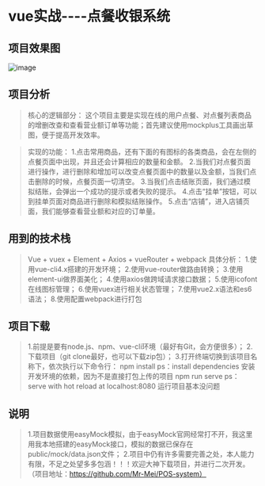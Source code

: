 # vue实战----点餐收银系统

## 项目效果图

![image](https://github.com/Mr-Mei/POS-system/blob/master/public/project.gif)

## 项目分析

>核心的逻辑部分：
这个项目主要是实现在线的用户点餐、对点餐列表商品的增删改查和查看营业额订单等功能；首先建议使用mockplus工具画出草图，便于提高开发效率。

>实现的功能：
>1.点击常用商品，还有下面的有图标的各类商品，会在左侧的点餐页面中出现，并且还会计算相应的数量和金额。
2.当我们对点餐页面进行操作，进行删除和增加可以改变点餐页面中的数量以及金额，当我们点击删除的时候，点餐页面一切清空。
3.当我们点击结账页面，我们通过模拟结账，会弹出一个成功的提示或者失败的提示。
4.点击“挂单”按钮，可以到挂单页面对商品进行删除和模拟结账操作。
5.点击“店铺”，进入店铺页面，我们能够查看营业额和对应的订单量。

## 用到的技术栈

>Vue + vuex + Element + Axios + vueRouter + webpack
>具体分析：
1.使用vue-cli4.x搭建的开发环境；
2.使用vue-router做路由转换；
3.使用element-ui做界面美化；
4.使用axios做跨域请求接口数据；
5.使用icofont在线图标管理；
6.使用vuex进行相关状态管理；
7.使用vue2.x语法和es6语法；
8.使用配置webpack进行打包

## 项目下载

>1.前提是要有node.js、npm、vue-cli环境（最好有Git，会方便很多）；
>2.下载项目（git clone最好，也可以下载zip包）；
>3.打开终端切换到该项目名称下，依次执行以下命令行：
>npm install
>ps：install dependencies 安装开发环境的依赖，因为不是直接打包上传的项目
>npm run serve
>ps：serve with hot reload at localhost:8080 运行项目基本没问题

## 说明

>1.项目数据使用easyMock模拟，由于easyMock官网经常打不开，我这里用我本地搭建的easyMock接口，模拟的数据已保存在public/mock/data.json文件；
>2.项目中仍有许多需要完善之处，本人能力有限，不足之处望多多包涵！！！欢迎大神下载项目，并进行二次开发。
（项目地址：https://github.com/Mr-Mei/POS-system）
